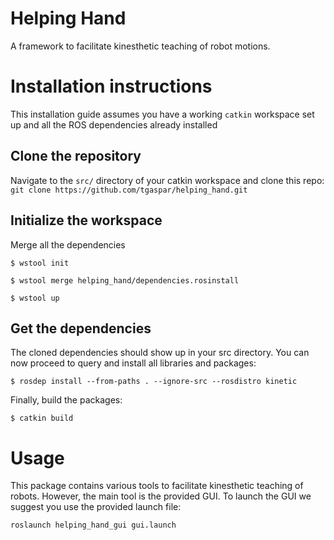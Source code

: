 # Helping Hand
A framework to facilitate kinesthetic teaching of robot motions.

# Installation instructions

This installation guide assumes you have a working `catkin` workspace set up and all the ROS dependencies already installed

## Clone the repository
Navigate to the `src/` directory of your catkin workspace and clone this repo:
`git clone https://github.com/tgaspar/helping_hand.git`

## Initialize the workspace
Merge all the dependencies

`$ wstool init`

`$ wstool merge helping_hand/dependencies.rosinstall`

`$ wstool up`

## Get the dependencies

The cloned dependencies should show up in your src directory. You can now proceed to query and install all libraries and packages:

`$ rosdep install --from-paths . --ignore-src --rosdistro kinetic`

Finally, build the packages:

`$ catkin build`


# Usage

This package contains various tools to facilitate kinesthetic teaching of robots. However, the main tool is the provided GUI. To launch the GUI we suggest you use the provided launch file:

`roslaunch helping_hand_gui gui.launch`
